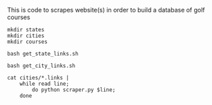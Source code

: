 
This is code to scrapes website(s) in order to build a database of golf courses


```
mkdir states
mkdir cities
mkdir courses

bash get_state_links.sh

bash get_city_links.sh

cat cities/*.links | 
    while read line; 
        do python scraper.py $line; 
    done
```
